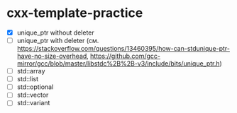 # cxx-template-practice

- [x] unique_ptr without deleter
- [ ] unique_ptr with deleter (см. https://stackoverflow.com/questions/13460395/how-can-stdunique-ptr-have-no-size-overhead, https://github.com/gcc-mirror/gcc/blob/master/libstdc%2B%2B-v3/include/bits/unique_ptr.h)
- [ ] std::array
- [ ] std::list
- [ ] std::optional
- [ ] std::vector
- [ ] std::variant